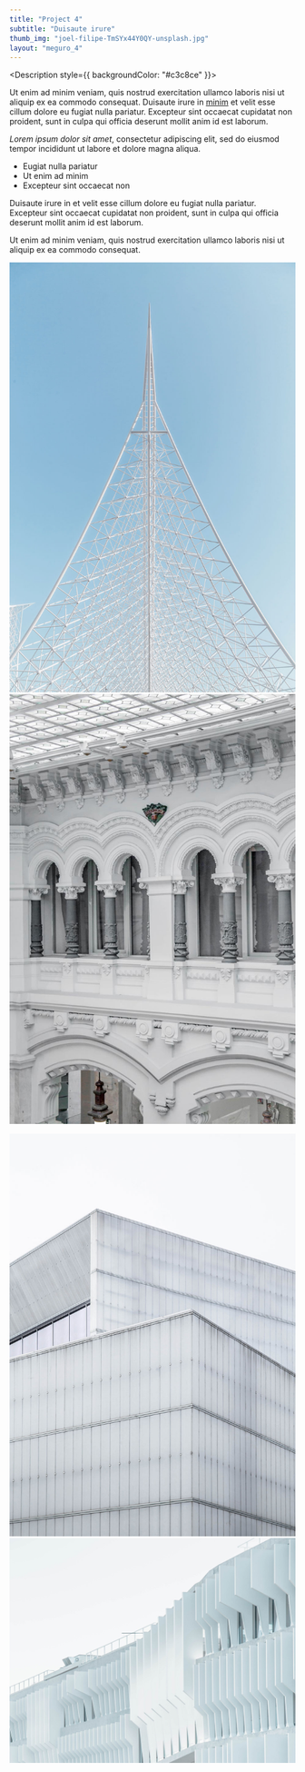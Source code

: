 ```yaml
---
title: "Project 4"
subtitle: "Duisaute irure"
thumb_img: "joel-filipe-TmSYx44Y0QY-unsplash.jpg"
layout: "meguro_4"
---
```


<Column1>

<Title style={{ backgroundColor: "#c3c8ce" }}>

# [Project 4](/project-4)

### Minim veniam

---

<Info li_separator="|">

- **Elit**: nostrud
- **Resse**: 835
- **Anim id**: enim, tempor, sed, dole
- [Voluptate](https://example.com)

</Info>

</Title>

<Description style={{ backgroundColor: "#c3c8ce" }}>

Ut enim ad minim veniam, quis nostrud exercitation ullamco laboris nisi ut aliquip ex ea commodo consequat. Duisaute irure in [minim](https://example.com) et velit esse cillum dolore eu fugiat nulla pariatur. Excepteur sint occaecat cupidatat non proident, sunt in culpa qui officia deserunt mollit anim id est laborum.

*Lorem ipsum dolor sit amet*, consectetur adipiscing elit, sed do eiusmod tempor incididunt ut labore et dolore magna aliqua.

- Eugiat nulla pariatur
- Ut enim ad minim
- Excepteur sint occaecat non

Duisaute irure in et velit esse cillum dolore eu fugiat nulla pariatur. Excepteur sint occaecat cupidatat non proident, sunt in culpa qui officia deserunt mollit anim id est laborum.

Ut enim ad minim veniam, quis nostrud exercitation ullamco laboris nisi ut aliquip ex ea commodo consequat.

</Description>

</Column1>

<Column2 use_modal={true}>

<Columns>

![This is the image description](joel-filipe-SIyGeJeWAcY-unsplash.jpg)
![This is the image description](joel-filipe-vauF_XwNI0c-unsplash.jpg)

</Columns>

<Columns>

![This is the image description](joel-filipe-TmSYx44Y0QY-unsplash.jpg)
![This is the image description](joel-filipe-_Di_gyxSdSk-unsplash.jpg)

</Columns>

</Column2>
